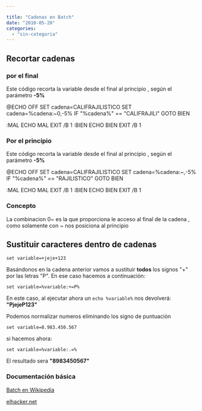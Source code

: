 ```yaml
---

title: "Cadenas en Batch"
date: "2010-05-20"
categories: 
  - "sin-categoria"
---
```


## Recortar cadenas

### por el final

Este código recorta la variable desde el final al principio , según el parámetro **\-5%**

@ECHO OFF
SET cadena=CALIFRAJILISTICO
SET cadena=%cadena:~0,-5%
IF "%cadena%" == "CALIFRAJILI" GOTO BIEN

:MAL
     ECHO MAL
     EXIT /B 1
:BIEN
     ECHO BIEN
     EXIT /B 1

### Por el principio

Este código recorta la variable desde el final al principio , según el parámetro **-5%**

@ECHO OFF
SET cadena=CALIFRAJILISTICO
SET cadena=%cadena:~,-5%
IF "%cadena%" == "RAJILISTICO" GOTO BIEN

:MAL
     ECHO MAL
     EXIT /B 1
:BIEN
     ECHO BIEN
     EXIT /B 1

### Concepto

La combinacion 0~ es la que proporciona le acceso al final de la cadena , como solamente con ~ nos posiciona al principio

## Sustituir caracteres dentro de cadenas

    set variable=+jeje+123

Basándonos en la cadena anterior vamos a sustituir **todos** los signos "+" por las letras "P". En ese caso hacemos a continuación:

    set variable=%variable:+=P%

En este caso, al ejecutar ahora un `echo %variable%` nos devolverá: **"PjejeP123"**

Podemos normalizar numeros eliminando los signo de puntuación

    set variable=8.983.450.567

si hacemos ahora:

    set variable=%variable:.=%

El resultado sera **"8983450567"**

### Documentación básica

[Batch en Wikipedia](https://es.wikipedia.org/wiki/Batch)

[elhacker.net](https://foro.elhacker.net/scripting/programacion_batch_avanzada_nuevo-t132924.0.html)
